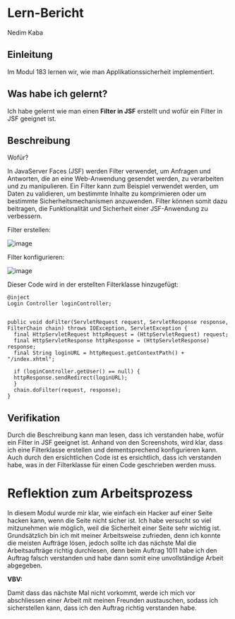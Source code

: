 # Lern-Bericht
Nedim Kaba

## Einleitung

Im Modul 183 lernen wir, wie man Applikationssicherheit implementiert.

## Was habe ich gelernt?

Ich habe gelernt wie man einen **Filter in JSF** erstellt und wofür ein Filter in JSF geeignet ist.

## Beschreibung

Wofür?

In JavaServer Faces (JSF) werden Filter verwendet, um Anfragen und Antworten, die an eine Web-Anwendung gesendet werden, zu verarbeiten und zu manipulieren. Ein Filter kann zum Beispiel verwendet werden, um Daten zu validieren, um bestimmte Inhalte zu komprimieren oder um bestimmte Sicherheitsmechanismen anzuwenden. Filter können somit dazu beitragen, die Funktionalität und Sicherheit einer JSF-Anwendung zu verbessern.

Filter erstellen:

![image](https://user-images.githubusercontent.com/69577050/207360709-15b4d3ef-e69e-46d1-b0e2-4b9fad4cea95.png)

Filter konfigurieren:

![image](https://user-images.githubusercontent.com/69577050/207362289-bdfde24a-e74f-4aa8-910d-c2f97fc48c3f.png)

Dieser Code wird in der erstellten Filterklasse hinzugefügt: 
````
@inject
Login Controller loginController;


public void doFilter(ServletRequest request, ServletResponse response,
FilterChain chain) throws IOException, ServletException {
  final HttpServletRequest httpRequest = (HttpServletRequest) request;
  final HttpServletResponse httpResponse = (HttpServletResponse) response;
  final String loginURL = httpRequest.getContextPath() + "/index.xhtml";

  if (loginController.getUser() == null) {
  httpResponse.sendRedirect(loginURL);
  } 
  chain.doFilter(request, response);
}
````

## Verifikation

Durch die Beschreibung kann man lesen, dass ich verstanden habe, wofür ein Filter in JSF geeignet ist. Anhand von den Screenshots, wird klar, dass ich eine Filterklasse erstellen und dementsprechend konfigurieren kann. Auch durch den ersichtlichen Code ist es ersichtlich, dass ich verstanden habe, was in der Filterklasse für einen Code geschrieben werden muss. 


# Reflektion zum Arbeitsprozess

In diesem Modul wurde mir klar, wie einfach ein Hacker auf einer Seite hacken kann, wenn die Seite nicht sicher ist. Ich habe versucht so viel mitzunehmen wie möglich, weil die Sicherheit einer Seite sehr wichtig ist. Grundsätzlich bin ich mit meiner Arbeitsweise zufrieden, denn ich konnte die meisten Aufträge lösen, jedoch sollte ich das nächste Mal die Arbeitsaufträge richtig durchlesen, denn beim Auftrag 1011 habe ich den Auftrag falsch verstanden und habe dann somit eine unvollständige Arbeit abgegeben.



**VBV:**

Damit dass das nächste Mal nicht vorkommt, werde ich mich vor abschliessen einer Arbeit mit meinen Freunden austauschen, sodass ich sicherstellen kann, dass ich den Auftrag richtig verstanden habe. 

